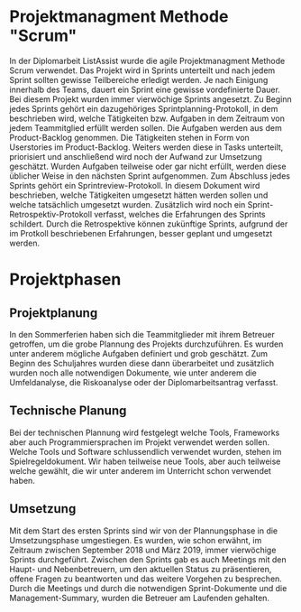 # Projektmanagment Methode "Scrum"

In der Diplomarbeit ListAssist wurde die agile Projektmanagment Methode Scrum verwendet. Das Projekt wird in Sprints unterteilt und nach jedem Sprint sollten gewisse Teilbereiche erledigt werden. Je nach Einigung innerhalb des Teams, dauert ein Sprint eine gewisse vordefinierte Dauer. Bei diesem Projekt wurden immer vierwöchige Sprints angesetzt. Zu Beginn jedes Sprints gehört ein dazugehöriges Sprintplanning-Protokoll, in dem beschrieben wird, welche Tätigkeiten bzw. Aufgaben in dem Zeitraum von jedem Teammitglied erfüllt werden sollen. Die Aufgaben werden aus dem Product-Backlog genommen. Die Tätigkeiten stehen in Form von Userstories im Product-Backlog. Weiters werden diese in Tasks unterteilt, priorisiert und anschließend wird noch der Aufwand zur Umsetzung geschätzt. Wurden Aufgaben teilweise oder gar nicht erfüllt, werden diese üblicher Weise in den nächsten Sprint aufgenommen. Zum Abschluss jedes Sprints gehört ein Sprintreview-Protokoll. In diesem Dokument wird beschrieben, welche Tätigkeiten umgesetzt hätten werden sollen und welche tatsächlich umgesetzt wurden. Zusätzlich wird noch ein Sprint-Retrospektiv-Protokoll verfasst, welches die Erfahrungen des Sprints schildert. Durch die Retrospektive können zukünftige Sprints, aufgrund der im Protkoll beschriebenen Erfahrungen, besser geplant und umgesetzt werden.

# Projektphasen

## Projektplanung

In den Sommerferien haben sich die Teammitglieder mit ihrem Betreuer getroffen, um die grobe Plannung des Projekts durchzuführen. Es wurden unter anderem mögliche Aufgaben definiert und grob geschätzt. Zum Beginn des Schuljahres wurden diese dann überarbeitet und zusätzlich wurden noch alle notwendigen Dokumente, wie unter anderem die Umfeldanalyse, die Riskoanalyse oder der Diplomarbeitsantrag verfasst.

## Technische Planung

Bei der technischen Plannung wird festgelegt welche Tools, Frameworks aber auch Programmiersprachen im Projekt verwendet werden sollen. Welche Tools und Software schlussendlich verwendet wurden, stehen im Spielregeldokument. Wir haben teilweise neue Tools, aber auch teilweise welche gewählt, die wir unter anderem im Unterricht schon verwendet haben.

## Umsetzung

Mit dem Start des ersten Sprints sind wir von der Plannungsphase in die Umsetzungsphase umgestiegen. Es wurden, wie schon erwähnt, im Zeitraum zwischen September 2018 und März 2019, immer vierwöchige Sprints durchgeführt. Zwischen den Sprints gab es auch Meetings mit den Haupt- und Nebenbetreuern, um den aktuellen Status zu präsentieren, offene Fragen zu beantworten und das weitere Vorgehen zu besprechen. Durch die Meetings und durch die notwendigen Sprint-Dokumente und die Management-Summary, wurden die Betreuer am Laufenden gehalten.